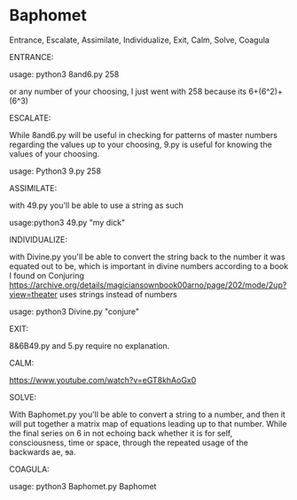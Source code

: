 # Baphomet
Entrance, Escalate, Assimilate, Individualize, Exit, Calm, Solve, Coagula


ENTRANCE:

usage: python3 8and6.py 258

or any number of your choosing, I just went with 258 because its 6+(6^2)+(6^3) 

ESCALATE:

While 8and6.py will be useful in checking for patterns of master numbers regarding the values up to your choosing, 9.py is useful for knowing the values of your choosing.

usage: Python3 9.py 258

ASSIMILATE:

with 49.py you'll be able to use a string as such 

usage:python3 49.py "my dick"

INDIVIDUALIZE:

with Divine.py you'll be able to convert the string back to the number it was equated out to be, which is important in divine numbers according to a book I found on Conjuring https://archive.org/details/magiciansownbook00arno/page/202/mode/2up?view=theater  uses strings instead of numbers

usage: python3 Divine.py "conjure"

EXIT:

8&6B49.py and 5.py require no explanation.

CALM:

https://www.youtube.com/watch?v=eGT8khAoGx0

SOLVE:

With Baphomet.py you'll be able to convert a string to a number, and then it will put together a matrix map of equations leading up to that number. While the final series on 6 in not echoing back whether it is for self, consciousness, time or space, through the repeated usage of the backwards ae, ɘa.

COAGULA:

usage: python3 Baphomet.py Baphomet
